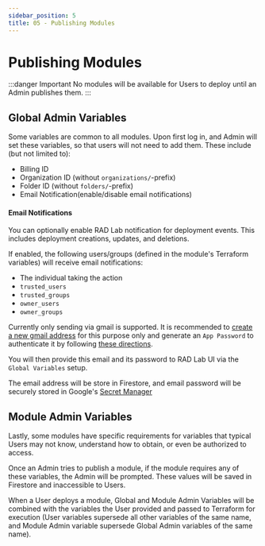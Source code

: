 ```yaml
---
sidebar_position: 5
title: 05 - Publishing Modules
---
```


# Publishing Modules

:::danger Important
No modules will be available for Users to deploy until an Admin publishes them.
:::

## Global Admin Variables

Some variables are common to all modules. Upon first log in, and Admin will set these variables, so that users will not need to add them. These include (but not limited to):

- Billing ID
- Organization ID (without `organizations/`-prefix)
- Folder ID (without `folders/`-prefix)
- Email Notification(enable/disable email notifications)

#### Email Notifications
You can optionally enable RAD Lab notification for deployment events. This includes deployment creations, updates, and deletions.

If enabled, the following users/groups (defined in the module's Terraform variables) will receive email notifications:
- The individual taking the action
- `trusted_users`
- `trusted_groups`
- `owner_users`
- `owner_groups`

Currently only sending via gmail is supported. It is recommended to [create a new gmail address](https://support.google.com/mail/answer/56256?hl=en) for this purpose only and generate an `App Password` to authenticate it by following [these directions](https://support.google.com/mail/answer/185833?hl=en).

 You will then provide this email and its password to RAD Lab UI via the `Global Variables` setup.

The email address will be store in Firestore, and email password will be securely stored in Google's [Secret Manager](https://cloud.google.com/secret-manager)

## Module Admin Variables

Lastly, some modules have specific requirements for variables that typical Users may not know, understand how to obtain, or even be authorized to access.

Once an Admin tries to publish a module, if the module requires any of these variables, the Admin will be prompted. These values will be saved in Firestore and inaccessible to Users.

When a User deploys a module, Global and Module Admin Variables will be combined with the variables the User provided and passed to Terraform for execution (User variables supersede all other variables of the same name, and Module Admin variable supersede Global Admin variables of the same name).

